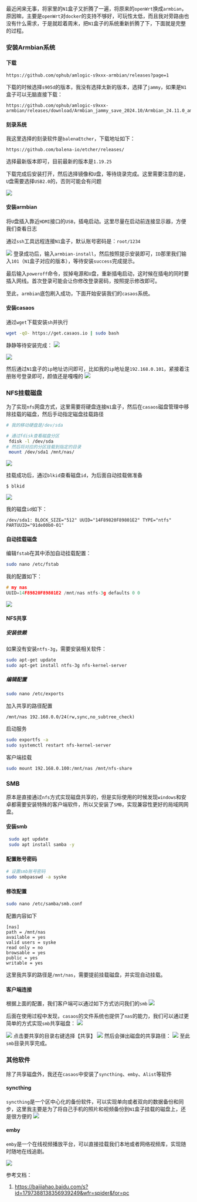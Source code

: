 最近闲来无事，将家里的`N1`盒子又折腾了一遍，将原来的`openWrt`换成`armbian`，原因嘛，主要是`openWrt`对`docker`的支持不够好，可玩性太低，而且我对旁路由也没有什么需求，于是就趁着周末，把`N1`盒子的系统重新折腾了下，下面就是完整的过程。
### 安装Armbian系统

#### 下载
```
https://github.com/ophub/amlogic-s9xxx-armbian/releases?page=1
```

下载的时候选择`s905d`的版本，我没有选择太新的版本，选择了`jammy`，如果是`N1`盒子可以无脑直接下载：

```
https://github.com/ophub/amlogic-s9xxx-armbian/releases/download/Armbian_jammy_save_2024.10/Armbian_24.11.0_amlogic_s905d_jammy_6.1.112_server_2024.10.02.img.gz
```
#### 刻录系统

我这里选择的刻录软件是`balenaEtcher`，下载地址如下：

```
https://github.com/balena-io/etcher/releases/
```
选择最新版本即可，目前最新的版本是`1.19.25`

下载完成后安装打开，然后选择镜像和`U`盘，等待烧录完成。这里需要注意的是，`U`盘需要选择`USB2.0`的，否则可能会有问题

![](https://syske-pic-bed.oss-cn-hangzhou.aliyuncs.com/imgs/e3c1813f-aadc-43d9-ad3d-f1cac86ada1d.jpg)
#### 安装armbian

将`U`盘插入靠近`HDMI`接口的`USB`，插电启动。这里尽量在启动前连接显示器，方便我们查看日志

通过`ssh`工具远程连接`N1`盒子，默认账号密码是：`root/1234`

![](https://syske-pic-bed.oss-cn-hangzhou.aliyuncs.com/imgs/246d7c9f-80d7-4fd9-bce8-e2eb8f076bce.jpg)
登录成功后，输入`armbian-install`，然后按照提示安装即可，`ID`那里我们输入`101`（`N1`盒子对应的版本），等待安装`success`完成提示。

最后输入`poweroff`命令，拔掉电源和`U`盘，重新插电启动，这时候在插电的同时要插入网线。首次登录可能会让你修改登录密码，按照提示修改即可。

至此，`armbian`底包刷入成功，下面开始安装我们的`casaos`系统。
#### 安装casaos

通过`wget`下载安装`sh`并执行
```sh
wget -qO- https://get.casaos.io | sudo bash
```
静静等待安装完成：
![](https://syske-pic-bed.oss-cn-hangzhou.aliyuncs.com/imgs/243eac96-8917-48f2-9d72-10675aeb3044.jpg)

![](https://syske-pic-bed.oss-cn-hangzhou.aliyuncs.com/imgs/22f542a8-ef27-400b-9d7f-c9d42a41e0da.jpg)

然后通过`N1`盒子的`ip`地址访问即可，比如我的`ip`地址是`192.168.0.101`，紧接着注册账号登录即可，颜值还是嘎嘎的
![](https://syske-pic-bed.oss-cn-hangzhou.aliyuncs.com/imgs/0e4b5cc3-1830-4b7f-9169-489e36950273.jpg)

### NFS挂载磁盘

为了实现`nfs`网盘方式，这里需要将硬盘连接`N1`盒子，然后在`casaos`磁盘管理中移除挂载的磁盘，然后手动指定磁盘挂载路径

```sh
# 我的移动硬盘是/dev/sda

# 通过fdisk查看磁盘分区
 fdisk -l /dev/sda
# 然后将对应的分区挂载到指定的目录
 mount /dev/sda1 /mnt/nas/
```

![](https://syske-pic-bed.oss-cn-hangzhou.aliyuncs.com/imgs/231a5a33-8c68-4944-855f-c08b4b325228.jpg)

挂载成功后，通过`blkid`查看磁盘`id`，为后面自动挂载做准备
```
$ blkid
```
![](https://syske-pic-bed.oss-cn-hangzhou.aliyuncs.com/imgs/17352af6-0bab-4a12-b01f-bdd5d88b7736.jpg)

我的磁盘`id`如下：
```
/dev/sda1: BLOCK_SIZE="512" UUID="14F89820F89801E2" TYPE="ntfs" PARTUUID="91de00b0-01"
```

#### 自动挂载磁盘

编辑`fstab`在其中添加自动挂载配置：
```sh
sudo nano /etc/fstab
```
我的配置如下：
```c
# my nas
UUID=14F89820F89801E2 /mnt/nas ntfs-3g defaults 0 0
```

![](https://syske-pic-bed.oss-cn-hangzhou.aliyuncs.com/imgs/65b00ba0-9a13-48ab-894e-44768ed4b799.jpg)

#### NFS共享
##### 安装依赖

如果没有安装`ntfs-3g`，需要安装相关软件：
```sh
sudo apt-get update 
sudo apt-get install ntfs-3g nfs-kernel-server
```

##### 编辑配置

```sh
sudo nano /etc/exports
```
加入共享的路径配置
```
/mnt/nas 192.168.0.0/24(rw,sync,no_subtree_check)
```
启动服务
```sh
sudo exportfs -a 
sudo systemctl restart nfs-kernel-server
```
客户端挂载
```sh
sudo mount 192.168.0.100:/mnt/nas /mnt/nfs-share
```

### SMB

原本是直接通过`nfs`方式实现磁盘共享的，但是实际使用的时候发现`windows`和安卓都需要安装特殊的客户端软件，所以又安装了`SMB`，实现兼容性更好的局域网网盘。
#### 安装smb

```sh
 sudo apt update
 sudo apt install samba -y
```

#### 配置账号密码
```sh
# 设置smb账号密码
sudo smbpasswd -a syske
```

#### 修改配置

```sh
sudo nano /etc/samba/smb.conf
```
配置内容如下
```config
[nas]
path = /mnt/nas
available = yes
valid users = syske
read only = no
browsable = yes
public = yes
writable = yes
```
这里我共享的路径是`/mnt/nas`，需要提前挂载磁盘，并实现自动挂载。

#### 客户端连接

根据上面的配置，我们客户端可以通过如下方式访问我们的`smb`
![](https://syske-pic-bed.oss-cn-hangzhou.aliyuncs.com/imgs/bf7aab17-35e5-4460-85de-b2062ebac0d7.jpg)

后面在使用过程中发现，`casaos`的文件系统也提供了`nas`的能力，我们可以通过更简单的方式实现`smb`共享磁盘：
![](https://syske-pic-bed.oss-cn-hangzhou.aliyuncs.com/imgs/27a79d0e-9da8-4172-9ccf-b687980a567a.jpg)

![](https://syske-pic-bed.oss-cn-hangzhou.aliyuncs.com/imgs/310fd58a-e6cf-46f9-a7fc-bc347f780ac6.jpg)
点击要共享的目录右键选择【共享】
![](https://syske-pic-bed.oss-cn-hangzhou.aliyuncs.com/imgs/dec2588e-970c-4c2b-a2ae-f4e46ff70dcf.jpg)
然后会弹出磁盘的共享路径：
![](https://syske-pic-bed.oss-cn-hangzhou.aliyuncs.com/imgs/924ecd64-9fc8-4a5e-b42e-b90292713aaa.jpg)
至此`smb`目录共享完成。

### 其他软件

除了共享磁盘外，我还在`casaos`中安装了`syncthing`、`emby`、`Alist`等软件

#### syncthing

`syncthing`是一个区中心化的备份软件，可以实现单向或者双向的数据备份和同步，这里我主要是为了将自己手机的照片和视频备份到`N1`盒子挂载的磁盘上，还是很方便的
![](https://syske-pic-bed.oss-cn-hangzhou.aliyuncs.com/imgs/4ea3c7d9-edf9-46c2-9f01-85e50414f0c3.jpg)
#### emby

`emby`是一个在线视频播放平台，可以直接挂载我们本地或者网络视频库，实现随时随地在线追剧。

![](https://syske-pic-bed.oss-cn-hangzhou.aliyuncs.com/imgs/5797f3c6-abb6-4c6f-b449-03c97f7718ce.jpg)

参考文档：
1. https://baijiahao.baidu.com/s?id=1797388138356939249&wfr=spider&for=pc
